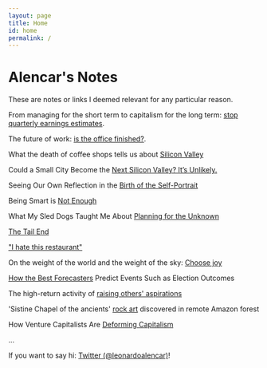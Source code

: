 ```yaml
---
layout: page
title: Home
id: home
permalink: /
---
```


# Alencar's Notes

These are notes or links I deemed relevant for any particular reason.

From managing for the short term to capitalism for the long term: [stop quarterly earnings estimates](https://www.mckinsey.com/featured-insights/leadership/from-thinking-about-the-next-normal-to-making-it-work-what-to-stop-start-and-accelerate?cid=soc-app#).

The future of work: [is the office finished?](https://www.economist.com/leaders/2020/09/12/is-the-office-finished).

What the death of coffee shops tells us about [Silicon Valley](https://www.ft.com/content/99d312ba-17f8-49cf-84e0-429d9aadb226)

Could a Small City Become the [Next Silicon Valley? It’s Unlikely.](https://insight.kellogg.northwestern.edu/article/could-small-city-become-next-silicon-valley)

Seeing Our Own Reflection in the [Birth of the Self-Portrait](https://www.nytimes.com/interactive/2020/09/25/arts/durer-self-portrait.html)

Being Smart is [Not Enough](https://fs.blog/2020/09/being-smart-is-not-enough/)

What My Sled Dogs Taught Me About [Planning for the Unknown](https://www.nytimes.com/2020/09/23/sports/sled-dogs-mushing-unknowns-planning.html)

[The Tail End](https://waitbutwhy.com/2015/12/the-tail-end.html)

["I hate this restaurant"](https://seths.blog/2020/10/i-hate-this-restaurant/)

On the weight of the world and the weight of the sky: [Choose joy](https://www.brainpickings.org/2020/10/21/14-years-of-brain-pickings/?mc_cid=9120b57aeb&mc_eid=8ca2cbfe7e)

[How the Best Forecasters](https://www.scientificamerican.com/article/how-the-best-forecasters-predict-events-such-as-election-outcomes/) Predict Events Such as Election Outcomes

The high-return activity of [raising others' aspirations](https://marginalrevolution.com/marginalrevolution/2018/10/high-return-activity-raising-others-aspirations.html)	

'Sistine Chapel of the ancients' [rock art](https://www.theguardian.com/science/2020/nov/29/sistine-chapel-of-the-ancients-rock-art-discovered-in-remote-amazon-forest) discovered in remote Amazon forest	

How Venture Capitalists Are [Deforming Capitalism](https://www.newyorker.com/magazine/2020/11/30/how-venture-capitalists-are-deforming-capitalism)	

...

If you want to say hi: [Twitter (@leonardoalencar)](https://twitter.com/LeonardoAlencar)!

<style>
  .wrapper {
    max-width: 46em;
  }
</style>
